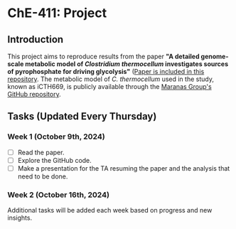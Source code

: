 # ChE-411: Project

## Introduction

This project aims to reproduce results from the paper **"A detailed genome-scale metabolic model of _Clostridium thermocellum_ investigates sources of pyrophosphate for driving glycolysis"** ([Paper is included in this repository](Paper.pdf). The metabolic model of _C. thermocellum_ used in the study, known as iCTH669, is publicly available through the [Maranas Group's GitHub repository](https://github.com/maranasgroup/iCTH669).

## Tasks (Updated Every Thursday)

### Week 1 (October 9th, 2024)
- [ ] Read the paper.
- [ ] Explore the GitHub code.
- [ ] Make a presentation for the TA resuming the paper and the analysis that need to be done.
  
### Week 2 (October 16th, 2024)

Additional tasks will be added each week based on progress and new insights.
